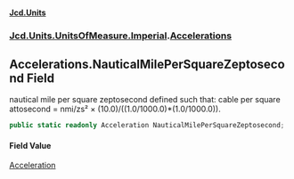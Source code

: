 #### [Jcd.Units](index.md 'index')

### [Jcd.Units.UnitsOfMeasure.Imperial](Jcd.Units.UnitsOfMeasure.Imperial.md 'Jcd.Units.UnitsOfMeasure.Imperial').[Accelerations](Accelerations.md 'Jcd.Units.UnitsOfMeasure.Imperial.Accelerations')

## Accelerations.NauticalMilePerSquareZeptosecond Field

nautical mile per square zeptosecond defined such that: cable per square attosecond = nmi/zs² ×
(10.0)/((1.0/1000.0)*(1.0/1000.0)).

```csharp
public static readonly Acceleration NauticalMilePerSquareZeptosecond;
```

#### Field Value

[Acceleration](Acceleration.md 'Jcd.Units.UnitTypes.Acceleration')